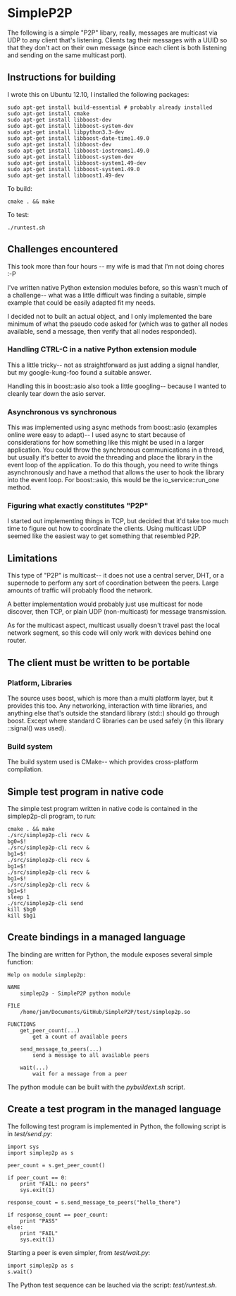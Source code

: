 # SimpleP2P

The following is a simple "P2P" libary, really, messages are multicast via UDP
to any client that's listening.  Clients tag their messages with a UUID so that
they don't act on their own message (since each client is both listening and
sending on the same multicast port).

## Instructions for building

I wrote this on Ubuntu 12.10, I installed the following packages:

    sudo apt-get install build-essential # probably already installed
    sudo apt-get install cmake
    sudo apt-get install libboost-dev
    sudo apt-get install libboost-system-dev
    sudo apt-get install libpython3.3-dev
    sudo apt-get install libboost-date-time1.49.0
    sudo apt-get install libboost-dev
    sudo apt-get install libboost-iostreams1.49.0
    sudo apt-get install libboost-system-dev
    sudo apt-get install libboost-system1.49-dev
    sudo apt-get install libboost-system1.49.0
    sudo apt-get install libboost1.49-dev

To build:

    cmake . && make

To test:

    ./runtest.sh

## Challenges encountered

This took more than four hours -- my wife is mad that I'm not doing chores :-P

I've written native Python extension modules before, so this wasn't much of a
challenge-- what was a little difficult was finding a suitable, simple example
that could be easily adapted fit my needs.

I decided not to built an actual object, and I only implemented the bare
minimum of what the pseudo code asked for (which was to gather all nodes
available, send a message, then verify that all nodes responded).

### Handling CTRL-C in a native Python extension module

This a little tricky-- not as straightforward as just adding a signal handler,
but my google-kung-foo found a suitable answer.

Handling this in boost::asio also took a little googling-- because I wanted to
cleanly tear down the asio server.

### Asynchronous vs synchronous

This was implemented using async methods from boost::asio (examples online were
easy to adapt)-- I used async to start because of considerations for how
something like this might be used in a larger application.  You could throw the
synchronous communications in a thread, but usually it's better to avoid the
threading and place the library in the event loop of the application.  To do
this though, you need to write things asynchronously and have a method that
allows the user to hook the library into the event loop.  For boost::asio, this
would be the io\_service::run\_one method.

### Figuring what exactly constitutes "P2P"

I started out implementing things in TCP, but decided that it'd take too much
time to figure out how to coordinate the clients.  Using multicast UDP seemed
like the easiest way to get something that resembled P2P.

## Limitations

This type of "P2P" is multicast-- it does not use a central server, DHT, or a
supernode to perform any sort of coordination between the peers.  Large amounts
of traffic will probably flood the network.

A better implementation would probably just use multicast for node discover,
then TCP, or plain UDP (non-multicast) for message transmission.

As for the multicast aspect, multicast usually doesn't travel past the local
network segment, so this code will only work with devices behind one router.

## The client must be written to be portable

### Platform, Libraries

The source uses boost, which is more than a multi platform layer, but it
provides this too.  Any networking, interaction with time libraries, and
anything else that's outside the standard library (std::) should go through
boost.  Except where standard C libraries can be used safely (in this library
::signal() was used).

### Build system

The build system used is CMake-- which provides cross-platform compilation.

## Simple test program in native code

The simple test program written in native code is contained in the
simplep2p-cli program, to run:

    cmake . && make
    ./src/simplep2p-cli recv &
    bg0=$!
    ./src/simplep2p-cli recv &
    bg1=$!
    ./src/simplep2p-cli recv &
    bg1=$!
    ./src/simplep2p-cli recv &
    bg1=$!
    ./src/simplep2p-cli recv &
    bg1=$!
    sleep 1
    ./src/simplep2p-cli send
    kill $bg0
    kill $bg1

## Create bindings in a managed language

The binding are written for Python, the module exposes several simple function:

    Help on module simplep2p:

    NAME
        simplep2p - SimpleP2P python module

    FILE
        /home/jam/Documents/GitHub/SimpleP2P/test/simplep2p.so

    FUNCTIONS
        get_peer_count(...)
            get a count of available peers
        
        send_message_to_peers(...)
            send a message to all available peers
        
        wait(...)
            wait for a message from a peer


The python module can be built with the _pybuildext.sh_ script.

## Create a test program in the managed language

The following test program is implemented in Python, the following script is in
_test/send.py_:

    import sys
    import simplep2p as s

    peer_count = s.get_peer_count()

    if peer_count == 0:
        print "FAIL: no peers"
        sys.exit(1)

    response_count = s.send_message_to_peers("hello_there")

    if response_count == peer_count:
        print "PASS"
    else:
        print "FAIL"
        sys.exit(1)

Starting a peer is even simpler, from _test/wait.py_:

    import simplep2p as s
    s.wait()

The Python test sequence can be lauched via the script: _test/runtest.sh_.

